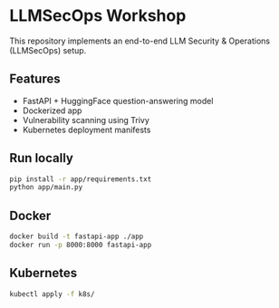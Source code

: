 # LLMSecOps Workshop

This repository implements an end-to-end LLM Security & Operations (LLMSecOps) setup.

## Features
- FastAPI + HuggingFace question-answering model
- Dockerized app
- Vulnerability scanning using Trivy
- Kubernetes deployment manifests

## Run locally
```bash
pip install -r app/requirements.txt
python app/main.py
```

## Docker
```bash
docker build -t fastapi-app ./app
docker run -p 8000:8000 fastapi-app
```

## Kubernetes
```bash
kubectl apply -f k8s/
```
